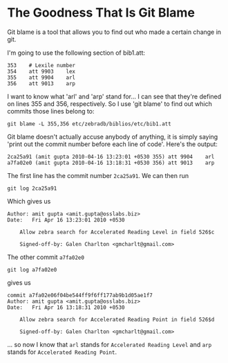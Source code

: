 # The Goodness That Is Git Blame

Git blame is a tool that allows you to find out who made a certain change in git.

I'm going to use the following section of bib1.att:

    353    # Lexile number
    354    att 9903    lex
    355    att 9904    arl
    356    att 9013    arp

I want to know what 'arl' and 'arp' stand for... I can see that they're
defined on lines 355 and 356, respectively. So I use 'git blame' to find
out which commits those lines belong to:

    git blame -L 355,356 etc/zebradb/biblios/etc/bib1.att

Git blame doesn't actually accuse anybody of anything, it is simply saying
'print out the commit number before each line of code'. Here's the output:

    2ca25a91 (amit gupta 2010-04-16 13:23:01 +0530 355) att 9904    arl
    a7fa02e0 (amit gupta 2010-04-16 13:18:31 +0530 356) att 9013    arp

The first line has the commit number `2ca25a91`. We can then run

    git log 2ca25a91

Which gives us

    Author: amit gupta <amit.gupta@osslabs.biz>
    Date:   Fri Apr 16 13:23:01 2010 +0530

        Allow zebra search for Accelerated Reading Level in field 526$c
        
        Signed-off-by: Galen Charlton <gmcharlt@gmail.com>

The other commit `a7fa02e0`

    git log a7fa02e0

gives us

    commit a7fa02e06f04be544ff9f6ff177ab9b1d05ae1f7
    Author: amit gupta <amit.gupta@osslabs.biz>
    Date:   Fri Apr 16 13:18:31 2010 +0530

        Allow zebra search for Accelerated Reading Point in field 526$d
        
        Signed-off-by: Galen Charlton <gmcharlt@gmail.com>

... so now I know that `arl` stands for `Accelerated Reading Level` and
`arp` stands for `Accelerated Reading Point`.
